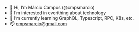- 👋 Hi, I’m Márcio Campos (@cmpsmarcio)
- 👀 I’m interested in everithing about technology
- 🌱 I’m currently learning GraphQL, Typescript, RPC, K8s, etc.
- 📫  cmpsmarcio@gmail.com

<!---
cmpsmarcio/cmpsmarcio is a ✨ special ✨ repository because its `README.md` (this file) appears on your GitHub profile.
You can click the Preview link to take a look at your changes.
--->
